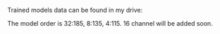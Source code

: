Trained models data can be found in my drive:

The model order is 32:185, 8:135, 4:115. 16 channel will be added soon.
